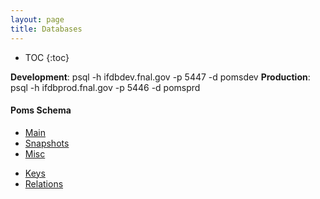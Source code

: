 ```yaml
---
layout: page
title: Databases
---
```

* TOC
{:toc}

**Development**: psql -h ifdbdev.fnal.gov -p 5447 -d pomsdev
**Production**: psql -h ifdbprod.fnal.gov -p 5446 -d pomsprd

 #### Poms Schema
- [Main](https://cdcvs.fnal.gov/redmine/embedded/prod_mgmt_db/db/poms.html)
- [Snapshots](https://cdcvs.fnal.gov/redmine/embedded/prod_mgmt_db/db/snapshots.html)
- [Misc](https://cdcvs.fnal.gov/redmine/embedded/prod_mgmt_db/db/misc.html)

* <a href="/docs/files/Symbols.png" download>Keys</a>
* <a href="/docs/files/Relations.png" download>Relations</a>